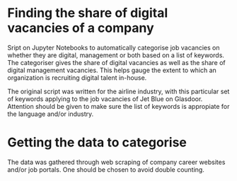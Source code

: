 # Finding the share of digital vacancies of a company 

Sript on Jupyter Notebooks to automatically categorise job vacancies on whether they are digital, management or both based on a list of keywords. The categoriser gives the share of digital vacancies as well as the share of digital management vacancies. This helps gauge the extent to which an organization is recruiting digital talent in-house. 

The original script was written for the airline industry, with this particular set of keywords applying to the job vacancies of Jet Blue on Glasdoor. Attention should be given to make sure the list of keywords is appropiate for the language and/or industry. 

# Getting the data to categorise 

The data was gathered through web scraping of company career websites and/or job portals. One should be chosen to avoid double counting.
